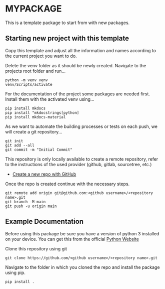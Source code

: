 # MYPACKAGE 

This is a template package to start from with new packages.

## Starting new project with this template
Copy this template and adjust all the information and names according to the current
project you want to do. 

Delete the venv folder as it should be newly created. Navigate to the projects root 
folder and run...
```
python -m venv venv
venv/Scripts/activate
```
For the documentation of the project some packages are needed first. Install them with 
the activated venv using...
```
pip install mkdocs
pip install "mkdocstrings[python]
pip install mkdocs-material
```

As we want to automate the building processes or tests on each push, we will create a
git repository...
```
git init
git add --all
git commit -m "Initial Commit"
```

This repository is only locally available to create a remote repository, refer to the 
instructions of the used provider (github, gitlab, sourcetree, etc.)

- [Create a new repo with GitHub](https://docs.github.com/en/repositories/creating-and-managing-repositories/creating-a-new-repository)

Once the repo is created continue with the necessary steps.

```
git remote add origin git@github.com:<github username>/<repository name>.git
git branch -M main
git push -u origin main
```
## Example Documentation

Before using this package be sure you have a version of python 3 installed on your device.
You can get this from the official [Python Website](https://www.python.org/downloads/)

Clone this repository using git 
```
git clone https://github.com/<github username>/<repository name>.git
```

Navigate to the folder in which you cloned the repo and install the package using pip.
```
pip install .
```